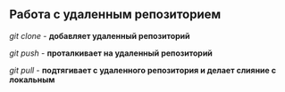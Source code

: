 ## Работа с удаленным репозиторием

*git clone* - **добавляет удаленный репозиторий**

*git push* - **проталкивает на удаленный репозиторий**

*git pull* - **подтягивает с удаленного репозитория и делает слияние с локальным**